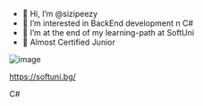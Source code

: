 - 👋 Hi, I’m @sizipeezy
- 👀 I’m interested in BackEnd development n C# 
- 🌱 I’m at the end of my learning-path at SoftUni
- 💞️ Almost Certified Junior

![image](https://user-images.githubusercontent.com/96740451/147491195-9367d2dd-62d9-444b-9fa5-ae3c8683d796.png)

https://softuni.bg/

C#
